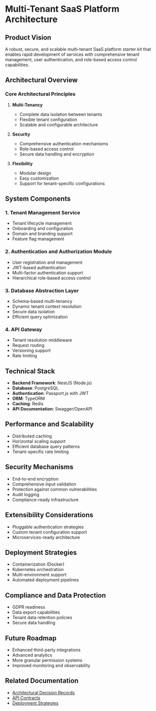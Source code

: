 # Multi-Tenant SaaS Platform Architecture

## Product Vision
A robust, secure, and scalable multi-tenant SaaS platform starter kit that enables rapid development of services with comprehensive tenant management, user authentication, and role-based access control capabilities.

## Architectural Overview

### Core Architectural Principles
1. **Multi-Tenancy**
   - Complete data isolation between tenants
   - Flexible tenant configuration
   - Scalable and configurable architecture

2. **Security**
   - Comprehensive authentication mechanisms
   - Role-based access control
   - Secure data handling and encryption

3. **Flexibility**
   - Modular design
   - Easy customization
   - Support for tenant-specific configurations

## System Components

### 1. Tenant Management Service
- Tenant lifecycle management
- Onboarding and configuration
- Domain and branding support
- Feature flag management

### 2. Authentication and Authorization Module
- User registration and management
- JWT-based authentication
- Multi-factor authentication support
- Hierarchical role-based access control

### 3. Database Abstraction Layer
- Schema-based multi-tenancy
- Dynamic tenant context resolution
- Secure data isolation
- Efficient query optimization

### 4. API Gateway
- Tenant resolution middleware
- Request routing
- Versioning support
- Rate limiting

## Technical Stack
- **Backend Framework**: NestJS (Node.js)
- **Database**: PostgreSQL
- **Authentication**: Passport.js with JWT
- **ORM**: TypeORM
- **Caching**: Redis
- **API Documentation**: Swagger/OpenAPI

## Performance and Scalability
- Distributed caching
- Horizontal scaling support
- Efficient database query patterns
- Tenant-specific rate limiting

## Security Mechanisms
- End-to-end encryption
- Comprehensive input validation
- Protection against common vulnerabilities
- Audit logging
- Compliance-ready infrastructure

## Extensibility Considerations
- Pluggable authentication strategies
- Custom tenant configuration support
- Microservices-ready architecture

## Deployment Strategies
- Containerization (Docker)
- Kubernetes orchestration
- Multi-environment support
- Automated deployment pipelines

## Compliance and Data Protection
- GDPR readiness
- Data export capabilities
- Tenant data retention policies
- Secure data handling

## Future Roadmap
- Enhanced third-party integrations
- Advanced analytics
- More granular permission systems
- Improved monitoring and observability

## Related Documentation
- [Architectural Decision Records](/006-references/architecture/)
- [API Contracts](/006-references/api-contracts/)
- [Deployment Strategies](/004-operations/deployment-strategy.md)